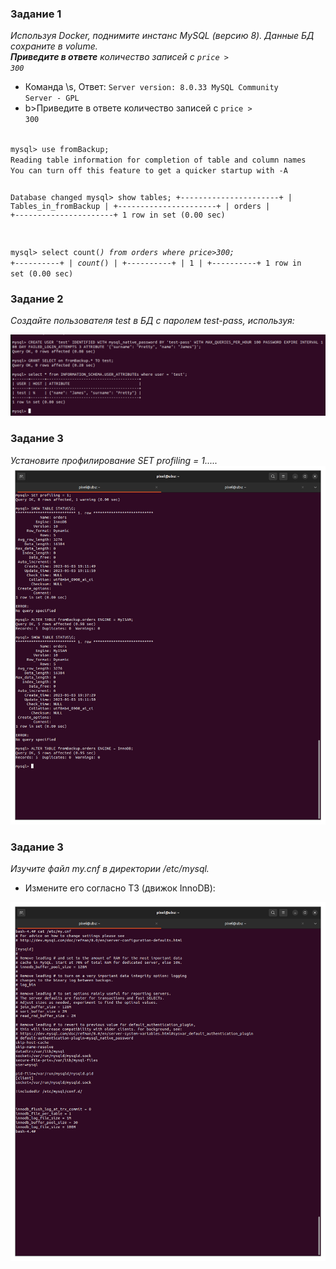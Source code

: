 ### Задание 1
<i>Используя Docker, поднимите инстанс MySQL (версию 8). Данные БД сохраните в volume.  
<b>Приведите в ответе</b> количество записей с <code>price > 300</code></i>

* Команда \s, Ответ:
<code>Server version:		8.0.33 MySQL Community Server - GPL</code>
* b>Приведите в ответе</b> количество записей с <code>price > 300</code></i>
<code>
mysql> use fromBackup;
Reading table information for completion of table and column names
You can turn off this feature to get a quicker startup with -A

Database changed
mysql> show tables;
+----------------------+
| Tables_in_fromBackup |
+----------------------+
| orders               |
+----------------------+
1 row in set (0.00 sec)

mysql> select count(*) from orders where price>300;
+----------+
| count(*) |
+----------+
|        1 |
+----------+
1 row in set (0.00 sec)
</code>

### Задание 2
<i>Создайте пользователя test в БД c паролем test-pass, используя:</i>

![screen](/screen/06-bd-03-mysql-task2.png)
### Задание 3
<i>Установите профилирование SET profiling = 1.....</i>
![screen](/screen/06-bd-03-mysql-task3.png)

### Задание 3
<i>Изучите файл my.cnf в директории /etc/mysql.</i>
* Измените его согласно ТЗ (движок InnoDB):

![screen](/screen/06-bd-03-mysql-task4.png)

